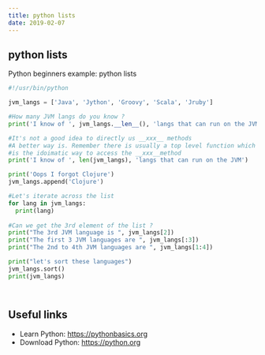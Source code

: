 ```yaml
---
title: python lists
date: 2019-02-07
---
```


## python lists

Python beginners example: python lists

```python
#!/usr/bin/python

jvm_langs = ['Java', 'Jython', 'Groovy', 'Scala', 'Jruby']

#How many JVM langs do you know ?
print('I know of ', jvm_langs.__len__(), 'langs that can run on the JVM')

#It's not a good idea to directly us __xxx__ methods
#A better way is. Remember there is usually a top level function which  
#is the idoimatic way to access the __xxx__method
print('I know of ', len(jvm_langs), 'langs that can run on the JVM')

print('Oops I forgot Clojure')
jvm_langs.append('Clojure')

#Let's iterate across the list
for lang in jvm_langs:
  print(lang)
  
#Can we get the 3rd element of the list ?
print("The 3rd JVM language is ", jvm_langs[2])
print("The first 3 JVM languages are ", jvm_langs[:3])
print("The 2nd to 4th JVM languages are ", jvm_langs[1:4])

print("let's sort these languages")
jvm_langs.sort()
print(jvm_langs)




```

## Useful links

- Learn Python: https://pythonbasics.org
- Download Python: https://python.org
